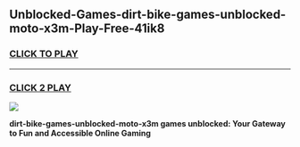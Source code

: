 
## Unblocked-Games-dirt-bike-games-unblocked-moto-x3m-Play-Free-41ik8
<h3>
<a href="https://premium76.site?title=dirt-bike-games-unblocked-moto-x3m&ref=17A">CLICK TO PLAY</a></h3>
<hr>

<h3>
<a href="https://premium76.site?title=dirt-bike-games-unblocked-moto-x3m&ref=17A">CLICK 2 PLAY</a>
  
</h3>

<a href="https://premium76.site?title=dirt-bike-games-unblocked-moto-x3m&ref=17A"><img src="https://clearcache.store/games.png"></a>


**dirt-bike-games-unblocked-moto-x3m games unblocked: Your Gateway to Fun and Accessible Online Gaming**
